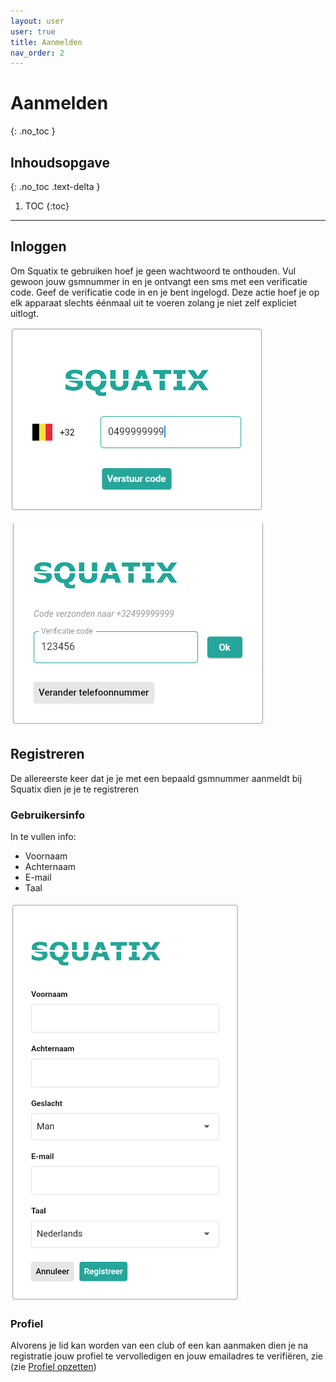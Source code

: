 ```yaml
---
layout: user
user: true
title: Aanmelden
nav_order: 2
---
```


# Aanmelden
{: .no_toc }

## Inhoudsopgave
{: .no_toc .text-delta }

1. TOC
{:toc}

---

## Inloggen

Om Squatix te gebruiken hoef je geen wachtwoord te onthouden. Vul gewoon jouw gsmnummer in en je ontvangt een sms met een verificatie code. Geef de verificatie code in en je bent ingelogd.
Deze actie hoef je op elk apparaat slechts éénmaal uit te voeren zolang je niet zelf expliciet uitlogt.

![sign in](/assets/images/sign_in_phone.png)

![sign in](/assets/images/sign_in_verify.png)

	
## Registreren

De allereerste keer dat je je met een bepaald gsmnummer aanmeldt bij Squatix dien je je te registreren

### Gebruikersinfo

In te vullen info:
- Voornaam
- Achternaam
- E-mail
- Taal 

![sign in](/assets/images/register.png)

### Profiel

Alvorens je lid kan worden van een club of een kan aanmaken dien je na registratie jouw profiel te vervolledigen en jouw emailadres te verifiëren, zie (zie [Profiel opzetten](profile.md#profiel-opzetten))